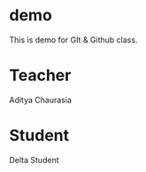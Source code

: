 # demo
This is demo for GIt &amp; Github class.


# Teacher
Aditya Chaurasia

# Student
Delta Student
